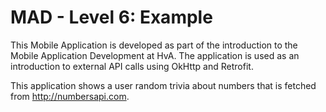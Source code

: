 # MAD - Level 6: Example

This Mobile Application is developed as part of the introduction to the Mobile Application Development at HvA.
The application is used as an introduction to external API calls using OkHttp and Retrofit.

This application shows a user random trivia about numbers that is fetched from http://numbersapi.com.
